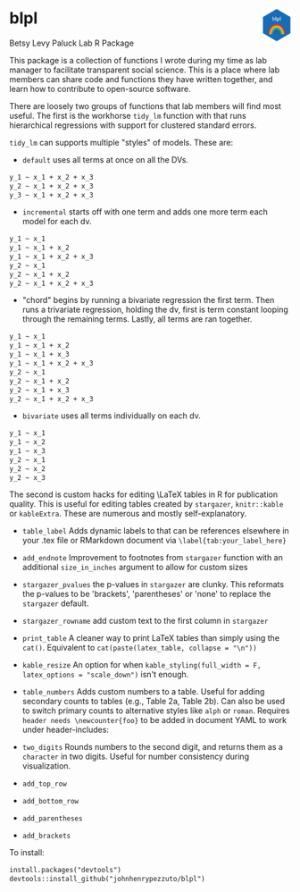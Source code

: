 # blpl <img src="/sticker/imgfile.png" width="10%" height="10%" align="right">
Betsy Levy Paluck Lab R Package


This package is a collection of functions I wrote during my time as lab manager to facilitate transparent social science. This is a place where lab members can share code and functions they have written together, and learn how to contribute to open-source software.


There are loosely two groups of functions that lab members will find most useful. The first is the workhorse `tidy_lm` function with that runs hierarchical regressions with support for clustered standard errors.

`tidy_lm` can supports multiple "styles" of models. These are:

*  `default` uses all terms at once on all the DVs.
```
y_1 ~ x_1 + x_2 + x_3
y_2 ~ x_1 + x_2 + x_3
y_3 ~ x_1 + x_2 + x_3
```
* `incremental` starts off with one term and adds one more term each model for each dv.
```
y_1 ~ x_1
y_1 ~ x_1 + x_2 
y_1 ~ x_1 + x_2 + x_3
y_2 ~ x_1
y_2 ~ x_1 + x_2 
y_2 ~ x_1 + x_2 + x_3
```

* "chord" begins by running a bivariate regression the first term. Then runs a trivariate regression, holding the dv, first is term constant looping through the remaining terms. Lastly, all terms are ran together.

```
y_1 ~ x_1
y_1 ~ x_1 + x_2 
y_1 ~ x_1 + x_3
y_1 ~ x_1 + x_2 + x_3
y_2 ~ x_1
y_2 ~ x_1 + x_2 
y_2 ~ x_1 + x_3
y_2 ~ x_1 + x_2 + x_3
```

* `bivariate` uses all terms individually on each dv.
```
y_1 ~ x_1
y_1 ~ x_2 
y_1 ~ x_3
y_2 ~ x_1
y_2 ~ x_2 
y_2 ~ x_3
```


The second is custom hacks for editing \LaTeX tables in R for publication quality. This is useful for editing tables created by `stargazer`, `knitr::kable` or `kableExtra`. These are numerous and mostly self-explanatory.

* `table_label` Adds dynamic labels to that can be references elsewhere in your .tex file or RMarkdown document via `\label{tab:your_label_here}`

* `add_endnote`  Improvement to footnotes from `stargazer` function with an additional `size_in_inches` argument to allow for custom sizes

* `stargazer_pvalues` the p-values in `stargazer` are clunky. This reformats the p-values to be 'brackets', 'parentheses' or 'none' to replace the `stargazer` default.

* `stargazer_rowname` add custom text to the first column in `stargazer`

* `print_table` A cleaner way to print LaTeX tables than simply using the `cat()`. Equivalent to `cat(paste(latex_table, collapse = "\n"))`

* `kable_resize` An option for when `kable_styling(full_width = F, latex_options = "scale_down")` isn't enough.

* `table_numbers` Adds custom numbers to a table. Useful for adding secondary counts to tables (e.g., Table 2a, Table 2b). Can also be used to switch primary counts to alternative styles like `alph` or `roman`. Requires `header needs \newcounter{foo}` to be added in document YAML to work under header-includes:

* `two_digits` Rounds numbers to the second digit, and returns them as a `character` in two digits. Useful for number consistency during visualization.

* `add_top_row` 

* `add_bottom_row` 

* `add_parentheses`

* `add_brackets`
 


To install:
```
install.packages("devtools")
devtools::install_github("johnhenrypezzuto/blpl")
```



